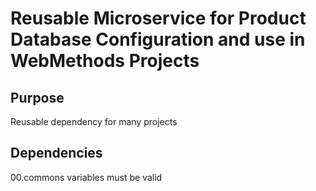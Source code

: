 # Reusable Microservice for Product Database Configuration and use in WebMethods Projects

## Purpose

Reusable dependency for many projects

## Dependencies

00.commons variables must be valid